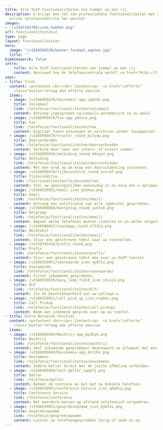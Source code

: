 ```yaml
---
title: Alle VoIP-functionaliteiten van Simmpl op een rij
description: U krijgt een tal van professionele functionaliteiten met Simmpl; de modernste
  online telefooncentrale ter wereld!
images:
- "/v1567165784/icon_hwk0eh.png"
url: functionaliteitenv2
type: page
layout: functionaliteiten
hero:
  image: "/v1566566520/banner_formaat_xqptws.jpg"
  title: ''
hideinsearch: false
intro:
    title: Alle VoIP-functionaliteiten van Simmpl op een rij
    content: Benieuwd hoe de telefooncentrale werkt? <a href="http://files.callvoip.nl/" target="_blank">probeer de interactieve demo!</a>
usps:
- title: Titel
  content: <p>Content <br></br> Content</p>  <a href="/offerte"
    class="button">Vraag een offerte aan</a>
  items:
  - image: /v1566995670/Voicemail-app_cq9s4o.png
    title: Voicemail
    link: /telefonie/functionaliteiten/voicemail
    content: Ontvang ingesproken voicemails automatisch in uw email
  - image: /v1566995670/Fax-app_yd2sny.png
    title: Fax
    link: /telefonie/functionaliteiten/fax
    content: Digitaal faxen ontvangen en versturen zonder faxapparaat.
  - image: /v1566995670/trasfer_round_by7y4w.png
    title: Doorverbinden
    link: /telefonie/functionaliteiten/doorverbinden
    content: Verbind door naar een intern- of extern nummer.
  - image: /v1566995669/omleiding_round_k0vqxz.png
    title: Omleiding
    link: /telefonie/functionaliteiten/doorverbinden
    content: Met één druk op de knop een doorschakeling activeren.
  - image: /v1566995670/tijdsconditie_round_szsrmf.png
    title: Tijdsconditie
    link: /functionaliteiten/tijdsconditien
    content: Stel uw openingstijden eenvoudig in en zorg dat u optimaal bereikbaar bent.
  - image: /v1566559951/email_icon_duhhwa.png
    title: Email
    link: /telefonie/functionaliteiten/email/
    content: Ontvang een notificatie van alle (gemiste) gesprekken.
  - image: /v1566996064/Huntgroup_round_yunto8.png
    title: Belgroep
    link: /telefonie/functionaliteiten/email/
    content: Bepaal welke telefoons moeten rinkelen en in welke volgorde.
  - image: /v1566996057/soundapp_round_n733tu.png
    title: Meldtekst
    link: /telefonie/functionaliteiten/email/
    content: Stuur een geschreven tekst naar uw toestellen.
  - image: /v1559743416/prefix_round.png
    title: Prefix
    link: /telefonie/functionaliteiten/prefix/ 
    content: Stuur een geschreven tekst mee naar uw VoIP-toestel.
  - image: /v1566559951/voorwaarde_icon_op97zu.png
    title: Voorwaarde
    link: /telefonie/functionaliteiten/voorwaarde/ 
    content: Filter inkomende gesprekken.
  - image: /v1566559930/busy_lamp_field_icon_s9ixjo.png
    title: BLF
    link: /telefonie/functionaliteiten/blf/ 
    content: Zie de beschikbaarheid van uw collega's.
  - image: /v1566559951/call_pick_up_icon_vcgkmu.png
    title: Call Pickup
    link: /telefonie/functionaliteiten/call-pickup/
    content: Neem een inkomend gesprek over op uw toestel.
- title: Extra Betaalde functies
  content: <p>Content <br></br> Content</p>  <a href="/offerte"
    class="button">Vraag een offerte aan</a>
  items:
  - image: /v1566995669/Wachtrij-app_bp3bak.png
    title: Wachtrij
    link: /telefonie/functionaliteiten/wachtrij
    content: Veel inkomende gesprekken? Beantwoord ze allemaal met een wachtrij.
  - image: /v1566995669/Keuzemenu-app_dntzhx.png
    title: Keuzemenu
    link: /telefonie/functionaliteiten/keuzemenu
    content: Iedere beller direct met de juiste afdeling verbinden.
  - image: /v1566995669/test-qaller_iqepfj.png
    title: Qaller
    link: /telefonie/qaller
    content: Beheer de centrale en bel met uw mobiele telefoon.
  - image: /v1566559951/conference_service_icon_qmq9iq.png
    title: Conference Service
    link: /telefonie/conference
    content: Met meerdere mensen op afstand telefonisch vergaderen.
  - image: /v1566559951/gespreksopname_icon_dymfas.png
    title: Gespreksopname
    link: /telefonie/gespreksopname
    content: Luister uw telefoongesprekken terug of neem ze op.
---
```

